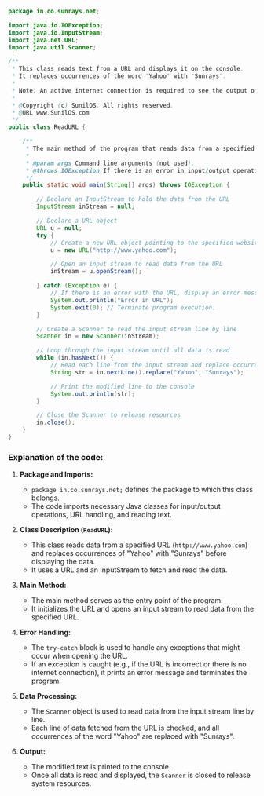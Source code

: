 ```java
package in.co.sunrays.net;

import java.io.IOException;
import java.io.InputStream;
import java.net.URL;
import java.util.Scanner;

/**
 * This class reads text from a URL and displays it on the console.
 * It replaces occurrences of the word "Yahoo" with "Sunrays".
 * 
 * Note: An active internet connection is required to see the output of this program.
 * 
 * @Copyright (c) SunilOS. All rights reserved.
 * @URL www.SunilOS.com
 */
public class ReadURL {

    /**
     * The main method of the program that reads data from a specified URL and processes it.
     * 
     * @param args Command line arguments (not used).
     * @throws IOException If there is an error in input/output operations.
     */
    public static void main(String[] args) throws IOException {

        // Declare an InputStream to hold the data from the URL
        InputStream inStream = null;

        // Declare a URL object
        URL u = null;
        try {
            // Create a new URL object pointing to the specified website
            u = new URL("http://www.yahoo.com");

            // Open an input stream to read data from the URL
            inStream = u.openStream();

        } catch (Exception e) {
            // If there is an error with the URL, display an error message and exit the program
            System.out.println("Error in URL");
            System.exit(0); // Terminate program execution.
        }

        // Create a Scanner to read the input stream line by line
        Scanner in = new Scanner(inStream);

        // Loop through the input stream until all data is read
        while (in.hasNext()) {
            // Read each line from the input stream and replace occurrences of "Yahoo" with "Sunrays"
            String str = in.nextLine().replace("Yahoo", "Sunrays");

            // Print the modified line to the console
            System.out.println(str);
        }

        // Close the Scanner to release resources
        in.close();
    }
}
```

### Explanation of the code:
1. **Package and Imports:**
   - `package in.co.sunrays.net;` defines the package to which this class belongs.
   - The code imports necessary Java classes for input/output operations, URL handling, and reading text.

2. **Class Description (`ReadURL`):**
   - This class reads data from a specified URL (`http://www.yahoo.com`) and replaces occurrences of "Yahoo" with "Sunrays" before displaying the data.
   - It uses a URL and an InputStream to fetch and read the data.

3. **Main Method:**
   - The main method serves as the entry point of the program.
   - It initializes the URL and opens an input stream to read data from the specified URL.

4. **Error Handling:**
   - The `try-catch` block is used to handle any exceptions that might occur when opening the URL.
   - If an exception is caught (e.g., if the URL is incorrect or there is no internet connection), it prints an error message and terminates the program.

5. **Data Processing:**
   - The `Scanner` object is used to read data from the input stream line by line.
   - Each line of data fetched from the URL is checked, and all occurrences of the word "Yahoo" are replaced with "Sunrays".

6. **Output:**
   - The modified text is printed to the console.
   - Once all data is read and displayed, the `Scanner` is closed to release system resources.
